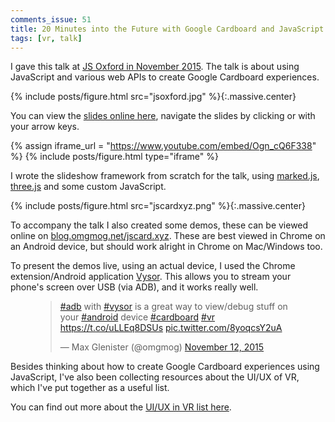 ```yaml
---
comments_issue: 51
title: 20 Minutes into the Future with Google Cardboard and JavaScript
tags: [vr, talk]
---
```


I gave this talk at [JS Oxford in November 2015](https://jsoxford.com/2015-11-18-javascript-story-time/). The talk is about using JavaScript and various web APIs to create Google Cardboard experiences.

<!-- more -->

{% include posts/figure.html src="jsoxford.jpg" %}{:.massive.center}

You can view the [slides online here](https://blog.omgmog.net/talk-20-minutes-into-the-future/talk.html), navigate the slides by clicking or with your arrow keys.

{% assign iframe_url = "https://www.youtube.com/embed/Ogn_cQ6F338" %}
{% include posts/figure.html type="iframe" %}

I wrote the slideshow framework from scratch for the talk, using [marked.js](https://github.com/chjj/marked), [three.js](https://github.com/mrdoob/three.js/) and some custom JavaScript.

{% include posts/figure.html src="jscardxyz.png" %}{:.massive.center}

To accompany the talk I also created some demos, these can be viewed online on [blog.omgmog.net/jscard.xyz](https://blog.omgmog.net/jscard.xyz). These are best viewed in Chrome on an Android device, but should work alright in Chrome on Mac/Windows too.

To present the demos live, using an actual device, I used the Chrome extension/Android application [Vysor](http://www.vysor.io/). This allows you to stream your phone's screen over USB (via ADB), and it works really well.

<figure class="massive center">
<blockquote class="twitter-tweet" data-lang="en"><p lang="en" dir="ltr"><a href="https://twitter.com/hashtag/adb?src=hash">#adb</a> with <a href="https://twitter.com/hashtag/vysor?src=hash">#vysor</a> is a great way to view/debug stuff on your <a href="https://twitter.com/hashtag/android?src=hash">#android</a> device <a href="https://twitter.com/hashtag/cardboard?src=hash">#cardboard</a> <a href="https://twitter.com/hashtag/vr?src=hash">#vr</a> <a href="https://t.co/uLLEq8DSUs">https://t.co/uLLEq8DSUs</a> <a href="https://t.co/8yoqcsY2uA">pic.twitter.com/8yoqcsY2uA</a></p>&mdash; Max Glenister (@omgmog) <a href="https://twitter.com/omgmog/status/664830711090819076">November 12, 2015</a></blockquote>
<script async src="//platform.twitter.com/widgets.js" charset="utf-8"></script>
</figure>

Besides thinking about how to create Google Cardboard experiences using JavaScript, I've also been collecting resources about the UI/UX of VR, which I've put together as a useful list.

You can find out more about the [UI/UX in VR list here](/post/ux-in-virtual-reality/).
